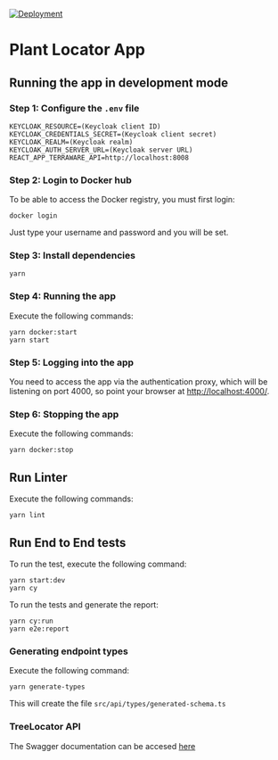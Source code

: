 [![Deployment](https://github.com/terraware/tree-location-web/actions/workflows/workflow.yml/badge.svg)](https://github.com/terraware/tree-location-web/actions/workflows/workflow.yml)

# Plant Locator App

## Running the app in development mode

### Step 1: Configure the `.env` file

```
KEYCLOAK_RESOURCE=(Keycloak client ID)
KEYCLOAK_CREDENTIALS_SECRET=(Keycloak client secret)
KEYCLOAK_REALM=(Keycloak realm)
KEYCLOAK_AUTH_SERVER_URL=(Keycloak server URL)
REACT_APP_TERRAWARE_API=http://localhost:8008
```

### Step 2: Login to Docker hub

To be able to access the Docker registry, you must first login:

```shell
docker login
```

Just type your username and password and you will be set.

### Step 3: Install dependencies

```
yarn
```

### Step 4: Running the app

Execute the following commands:

```shell
yarn docker:start
yarn start
```

### Step 5: Logging into the app

You need to access the app via the authentication proxy, which will be listening on port 4000, so point your browser at [http://localhost:4000/](http://localhost:4000/).

### Step 6: Stopping the app

Execute the following commands:

```shell
yarn docker:stop
```

## Run Linter

Execute the following commands:

```shell
yarn lint
```

## Run End to End tests

To run the test, execute the following command:

```shell
yarn start:dev
yarn cy
```

To run the tests and generate the report:

```shell
yarn cy:run
yarn e2e:report
```

### Generating endpoint types

Execute the following command:

```shell
yarn generate-types
```

This will create the file `src/api/types/generated-schema.ts`

### TreeLocator API

The Swagger documentation can be accesed [here](http://localhost:8008/docs)
